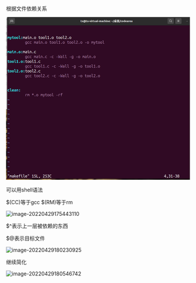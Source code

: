 根据文件依赖关系

![image-20220429173537159](.\images\image-20220429173537159.png)

可以用shell语法

$(CC)等于gcc        $(RM)等于rm

![image-20220429175443110](D:\ProgramFiles\Typora\notes\txtx-cloud\images\image-20220429175443110.png)



$^表示上一层被依赖的东西

$@表示目标文件

![image-20220429180230925](D:\ProgramFiles\Typora\notes\txtx-cloud\images\image-20220429180230925.png)



继续简化

![image-20220429180546742](D:\ProgramFiles\Typora\notes\txtx-cloud\images\image-20220429180546742.png)